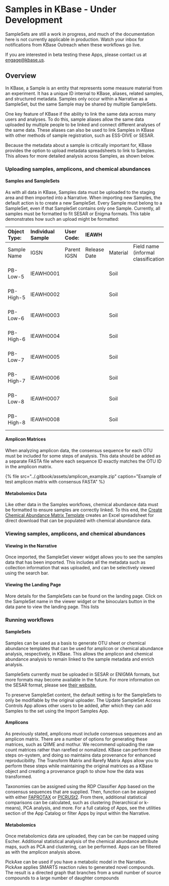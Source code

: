 # Samples in KBase - Under Development

SampleSets are still a work in progress, and much of the documentation here is not currently applicable in production. Watch your inbox for notifications from KBase Outreach when these workflows go live. 

If you are interested in beta testing these Apps, please contact us at engage@kbase.us.

## Overview

In KBase, a Sample is an entity that represents some measure material from an experiment. It has a unique ID internal to KBase, aliases, related samples, and structured metadata. Samples only occur within a Narrative as a SampleSet, but the same Sample may be shared by multiple SampleSets. 

One key feature of KBase if the ability to link the same data across many users and analyses. To do this, sample aliases allow the same data uploaded by multiple people to be linked and connect different analyses of the same data. These aliases can also be used to link Samples in KBase with other methods of sample registration, such as ESS-DIVE or SESAR. 

Because the metadata about a sample is critically important for, KBase provides the option to upload metadata spreadsheets to link to Samples. This allows for more detailed analysis across Samples, as shown below.

### Uploading samples, amplicons, and chemical abundances

#### Samples and SampleSets

As with all data in KBase, Samples data must be uploaded to the staging area and then imported into a Narrative. When importing new Samples, the default action is to create a new SampleSet. Every Sample must belong to a SampleSet, even if that SampleSet contains only one Sample. Currently, all samples must be formatted to fit SESAR or Enigma formats. This table demonstrates how such an upload might be formatted:



| Object Type: | Individual Sample | User Code: | IEAWH |  |  |  |  |  |  |  |  |  |  |  |  |  |  |  |  |  |  |  |  |  |  |
| :--- | :--- | :--- | :--- | :--- | :--- | :--- | :--- | :--- | :--- | :--- | :--- | :--- | :--- | :--- | :--- | :--- | :--- | :--- | :--- | :--- | :--- | :--- | :--- | :--- | :--- |
| Sample Name | IGSN | Parent IGSN | Release Date | Material | Field name \(informal classification\) | Location Description | Locality Description | Collection method | Purpose | Latitude | Longitude | Coordinate Precision? | Elevation start | Elevation unit | Navigation type | Primary physiographic feature | Name of physiographic feature | Field program/cruise | Collector/Chief Scientist | Collection date | Collection date precision | Current archive | Current archive contact | Related Identifiers | Relation Type |
| PB-Low-5 | IEAWH0001 |  |  | Soil |  | Savannah River Site | Pine Backwater | Coring &gt; Syringe | Microbial Characterization 1 | 33.3375 | 81.71861111 | 30 |  |  | GPS | Hollow | Tims Branch watershed | Argonne Wetlands Hydrobiogeochemistry SFA | Pamela Weisenhorn | 6/26/19 | day | Argonne National Lab |  | IEAWH0002 | grouped |
| PB-High-5 | IEAWH0002 |  |  | Soil |  | Savannah River Site | Pine Backwater | Coring &gt; Syringe | Microbial Characterization 1 | 33.3375 | 81.71861111 | 30 |  |  | GPS | Hummock | Tims Branch watershed | Argonne Wetlands Hydrobiogeochemistry SFA | Pamela Weisenhorn | 6/26/19 | day | Argonne National Lab |  | IEAWH0001 | grouped |
| PB-Low-6 | IEAWH0003 |  |  | Soil |  | Savannah River Site | Pine Backwater | Coring &gt; Syringe | Microbial Characterization 1 | 33.3375 | 81.71861111 | 30 |  |  | GPS | Hollow | Tims Branch watershed | Argonne Wetlands Hydrobiogeochemistry SFA | Pamela Weisenhorn | 6/26/19 | day | Argonne National Lab |  | IEAWH0004 | grouped |
| PB-High-6 | IEAWH0004 |  |  | Soil |  | Savannah River Site | Pine Backwater | Coring &gt; Syringe | Microbial Characterization 1 | 33.3375 | 81.71861111 | 30 |  |  | GPS | Hummock | Tims Branch watershed | Argonne Wetlands Hydrobiogeochemistry SFA | Pamela Weisenhorn | 6/26/19 | day | Argonne National Lab |  | IEAWH0003 | grouped |
| PB-Low-7 | IEAWH0005 |  |  | Soil |  | Savannah River Site | Pine Backwater | Coring &gt; Syringe | Microbial Characterization 1 | 33.3375 | 81.71861111 | 30 |  |  | GPS | Hollow | Tims Branch watershed | Argonne Wetlands Hydrobiogeochemistry SFA | Pamela Weisenhorn | 6/26/19 | day | Argonne National Lab |  | IEAWH0006 | grouped |
| PB-High-7 | IEAWH0006 |  |  | Soil |  | Savannah River Site | Pine Backwater | Coring &gt; Syringe | Microbial Characterization 1 | 33.3375 | 81.71861111 | 30 |  |  | GPS | Hummock | Tims Branch watershed | Argonne Wetlands Hydrobiogeochemistry SFA | Pamela Weisenhorn | 6/26/19 | day | Argonne National Lab |  | IEAWH0005 | grouped |
| PB-Low-8 | IEAWH0007 |  |  | Soil |  | Savannah River Site | Pine Backwater | Coring &gt; Syringe | Microbial Characterization 1 | 33.3375 | 81.71861111 | 30 |  |  | GPS | Hollow | Tims Branch watershed | Argonne Wetlands Hydrobiogeochemistry SFA | Pamela Weisenhorn | 6/26/19 | day | Argonne National Lab |  | IEAWH0008 | grouped |
| PB-High-8 | IEAWH0008 |  |  | Soil |  | Savannah River Site | Pine Backwater | Coring &gt; Syringe | Microbial Characterization 1 | 33.3375 | 81.71861111 | 30 |  |  | GPS | Hummock | Tims Branch watershed | Argonne Wetlands Hydrobiogeochemistry SFA | Pamela Weisenhorn | 6/26/19 | day | Argonne National Lab |  | IEAWH0007 | grouped |

#### Amplicon Matrices

When analyzing amplicon data, the consensus sequence for each OTU must be included for some steps of analysis. This data should be added as a separate FASTA file where each sequence ID exactly matches the OTU ID in the amplicon matrix. 

{% file src="../.gitbook/assets/amplicon\_example.zip" caption="Example of test amplicon matrix with consensus FASTA" %}

#### Metabolomics Data

Like other data in the Samples workflows, chemical abundance data must be formatted to ensure samples are correctly linked. To this end, the [Create Chemical Abundance Matrix Template](https://ci.kbase.us/#appcatalog/app/GenericsAPI/build_chemical_abundance_template/dev) creates an Excel spreadsheet for direct download that can be populated with chemical abundance data.

### Viewing samples, amplicons, and chemical abundances

#### Viewing in the Narrative

Once imported, the SampleSet viewer widget allows you to see the samples data that has been imported. This includes all the metadata such as collection information that was uploaded, and can be selectively viewed using the search bar. 

#### Viewing the Landing Page

More details for the SampleSets can be found on the landing page. Click on the SampleSet name in the viewer widget or the binoculars button in the data pane to view the landing page. This lists 

### Running workflows

#### SampleSets

Samples can be used as a basis to generate OTU sheet or chemical abundance templates that can be used for amplicon or chemical abundance analysis, respectively, in KBase. This allows the amplicon and chemical abundance analysis to remain linked to the sample metadata and enrich analysis. 

SampleSets currently must be uploaded in SESAR or ENIGMA formats, but more formats may become available in the future. For more information on the SESAR format, please see [their website.](https://www.geosamples.org/)

To preserve SampleSet content, the default setting is for the SampleSets to only be modifiable by the original uploader. The Update SampleSet Access Controls App allows other users to be added, after which they can add Samples to the set using the Import Samples App.

#### Amplicons

As previously stated, amplicons must include consensus sequences and an amplicon matrix. There are a number of options for generating these matrices, such as QIIME and mothur. We recommend uploading the raw count matrices rather than rarefied or nomalized. KBase can perform these steps on-system, and doing so maintains data provenance for enhanced reproducibility. The Transform Matrix and Rarefy Matrix Apps allow you to perform these steps while maintaining the original matrices as a KBase object and creating a provenance graph to show how the data was transformed. 

Taxonomies can be assigned using the RDP Classifier App based on the consensus sequences that are supplied. Then, function can be assigned with either [FAPROTAX](https://pages.uoregon.edu/slouca/LoucaLab/archive/FAPROTAX/lib/php/index.php?section=Instructions) or [PICRUSt2](https://www.biorxiv.org/content/10.1101/672295v1.full.pdf). From there, additional statistical comparisons can be calculated, such as clustering \(hierarchical or k-means\), PCA analysis, and more. For a full catalog of Apps, see the utilities section of the App Catalog or filter Apps by input within the Narrative. 

#### Metabolomics

Once metabolomics data are uploaded, they can be can be mapped using Escher. Additional statistical analysis of the chemical abundance attribute maps, such as PCA and clustering, can be performed. Apps can be filtered as with the amplicon analysis above. 

PickAxe can be used if you have a metabolic model in the Narrative. PickAxe applies SMARTS reaction rules  to generated novel compounds. The result is a directed graph that branches from a small number of source compounds to a large number of daughter compounds

